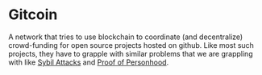 # Gitcoin

A network that tries to use blockchain to coordinate (and decentralize) crowd-funding
for open source projects hosted on github. Like most such projects, they have
to grapple with similar problems that we are grappling with like [Sybil Attacks](./sybil-attack.md)
and [Proof of Personhood](./proof-of-personhood.md).